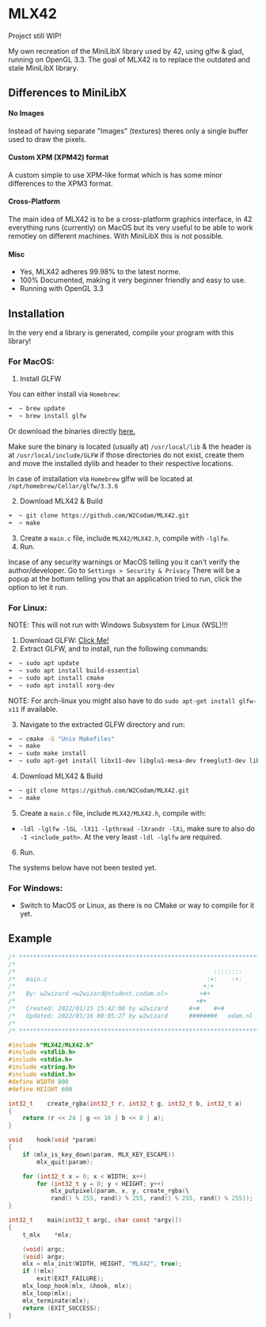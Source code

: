 # MLX42

Project still WIP!

My own recreation of the MiniLibX library used by 42, using glfw &amp; glad, running on OpenGL 3.3.
The goal of MLX42 is to replace the outdated and stale MiniLibX library.

## Differences to MiniLibX
#### No Images
Instead of having separate "Images" (textures) theres only a single buffer used to draw the pixels.

#### Custom XPM (XPM42) format
A custom simple to use XPM-like format which is has some minor differences to the XPM3 format.

#### Cross-Platform
The main idea of MLX42 is to be a cross-platform graphics interface, in 42 everything runs (currently) on MacOS but its
very useful to be able to work remotley on different machines. With MiniLibX this is not possible.

#### Misc
 - Yes, MLX42 adheres 99.98% to the latest norme. 
 - 100% Documented, making it very beginner friendly and easy to use.
 - Running with OpenGL 3.3
 
## Installation

In the very end a library is generated, compile your program with this library!

### For MacOS:
1. Install GLFW

You can either install via ```Homebrew```:
```bash
➜  ~ brew update
➜  ~ brew install glfw
```
Or download the binaries directly [here.](https://github.com/glfw/glfw/releases/download/3.3.6/glfw-3.3.6.zip)

Make sure the binary is located (usually at) ```/usr/local/lib``` & the header is at ```/usr/local/include/GLFW```
if those directories do not exist, create them and move the installed dylib and header to their respective locations.

In case of installation via ```Homebrew``` glfw will be located at ```/opt/homebrew/Cellar/glfw/3.3.6```

2. Download MLX42 & Build
```bash 
➜  ~ git clone https://github.com/W2Codam/MLX42.git
➜  ~ make
```
3. Create a ```main.c``` file, include ```MLX42/MLX42.h```, compile with ```-lglfw```.
4. Run.

Incase of any security warnings or MacOS telling you it can't verify the author/developer. Go to ```Settings > Security & Privacy```
There will be a popup at the bottom telling you that an application tried to run, click the option to let it run.

### For Linux:

NOTE: This will not run with Windows Subsystem for Linux (WSL)!!!

1. Download GLFW: [Click Me!](https://github.com/glfw/glfw/releases/download/3.3.6/glfw-3.3.6.zip)
2. Extract GLFW, and to install, run the following commands:
```bash 
➜  ~ sudo apt update
➜  ~ sudo apt install build-essential
➜  ~ sudo apt install cmake
➜  ~ sudo apt install xorg-dev
```
NOTE: For arch-linux you might also have to do ```sudo apt-get install glfw-x11``` if available.

3. Navigate to the extracted GLFW directory and run:
```bash 
➜  ~ cmake -G "Unix Makefiles"
➜  ~ make
➜  ~ sudo make install
➜  ~ sudo apt-get install libx11-dev libglu1-mesa-dev freeglut3-dev libglew1.5 libglew1.5-dev libglu1-mesa libgl1-mesa-glx libgl1-mesa-dev libglfw3-dev libglfw3
```
4. Download MLX42 & Build
```bash 
➜  ~ git clone https://github.com/W2Codam/MLX42.git
➜  ~ make
```
5. Create a ```main.c``` file, include ```MLX42/MLX42.h```, compile with:
 - ```-ldl -lglfw -lGL -lX11 -lpthread -lXrandr -lXi```, make sure to also do ```-I <include_path>```. At the very least ```-ldl -lglfw``` are required.
6. Run.

The systems below have not been tested yet.

### For Windows:
- Switch to MacOS or Linux, as there is no CMake or way to compile for it yet.

## Example

```c
/* ************************************************************************** */
/*                                                                            */
/*                                                        ::::::::            */
/*   main.c                                             :+:    :+:            */
/*                                                     +:+                    */
/*   By: w2wizard <w2wizard@student.codam.nl>         +#+                     */
/*                                                   +#+                      */
/*   Created: 2022/01/15 15:42:00 by w2wizard      #+#    #+#                 */
/*   Updated: 2022/01/16 00:05:27 by w2wizard      ########   odam.nl         */
/*                                                                            */
/* ************************************************************************** */

#include "MLX42/MLX42.h"
#include <stdlib.h>
#include <stdio.h>
#include <string.h>
#include <stdint.h>
#define WIDTH 800
#define HEIGHT 600

int32_t    create_rgba(int32_t r, int32_t g, int32_t b, int32_t a)
{
    return (r << 24 | g << 16 | b << 8 | a);
}

void    hook(void *param)
{
    if (mlx_is_key_down(param, MLX_KEY_ESCAPE))
        mlx_quit(param);

    for (int32_t x = 0; x < WIDTH; x++)
        for (int32_t y = 0; y < HEIGHT; y++)
            mlx_putpixel(param, x, y, create_rgba(\
            rand() % 255, rand() % 255, rand() % 255, rand() % 255));
}

int32_t    main(int32_t argc, char const *argv[])
{
    t_mlx    *mlx;

    (void) argc;
    (void) argv;
    mlx = mlx_init(WIDTH, HEIGHT, "MLX42", true);
    if (!mlx)
        exit(EXIT_FAILURE);
    mlx_loop_hook(mlx, &hook, mlx);
    mlx_loop(mlx);
    mlx_terminate(mlx);
    return (EXIT_SUCCESS);
}
```
